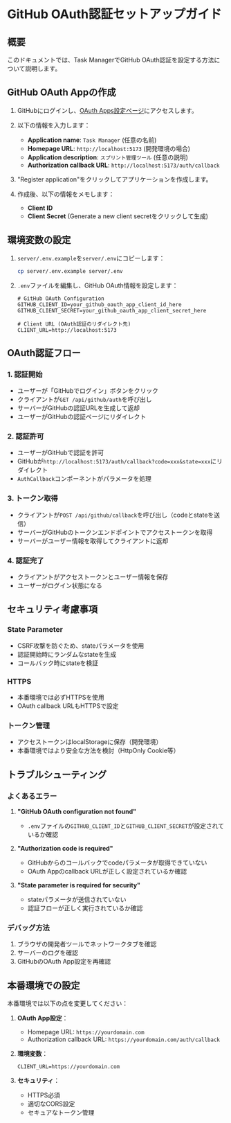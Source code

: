 # GitHub OAuth認証セットアップガイド

## 概要

このドキュメントでは、Task ManagerでGitHub OAuth認証を設定する方法について説明します。

## GitHub OAuth Appの作成

1. GitHubにログインし、[OAuth Apps設定ページ](https://github.com/settings/applications/new)にアクセスします。

2. 以下の情報を入力します：
   - **Application name**: `Task Manager` (任意の名前)
   - **Homepage URL**: `http://localhost:5173` (開発環境の場合)
   - **Application description**: `スプリント管理ツール` (任意の説明)
   - **Authorization callback URL**: `http://localhost:5173/auth/callback`

3. "Register application"をクリックしてアプリケーションを作成します。

4. 作成後、以下の情報をメモします：
   - **Client ID**
   - **Client Secret** (Generate a new client secretをクリックして生成)

## 環境変数の設定

1. `server/.env.example`を`server/.env`にコピーします：

   ```bash
   cp server/.env.example server/.env
   ```

2. `.env`ファイルを編集し、GitHub OAuth情報を設定します：

   ```env
   # GitHub OAuth Configuration
   GITHUB_CLIENT_ID=your_github_oauth_app_client_id_here
   GITHUB_CLIENT_SECRET=your_github_oauth_app_client_secret_here
   
   # Client URL (OAuth認証のリダイレクト先)
   CLIENT_URL=http://localhost:5173
   ```

## OAuth認証フロー

### 1. 認証開始

- ユーザーが「GitHubでログイン」ボタンをクリック
- クライアントが`GET /api/github/auth`を呼び出し
- サーバーがGitHubの認証URLを生成して返却
- ユーザーがGitHubの認証ページにリダイレクト

### 2. 認証許可

- ユーザーがGitHubで認証を許可
- GitHubが`http://localhost:5173/auth/callback?code=xxx&state=xxx`にリダイレクト
- `AuthCallback`コンポーネントがパラメータを処理

### 3. トークン取得

- クライアントが`POST /api/github/callback`を呼び出し（codeとstateを送信）
- サーバーがGitHubのトークンエンドポイントでアクセストークンを取得
- サーバーがユーザー情報を取得してクライアントに返却

### 4. 認証完了

- クライアントがアクセストークンとユーザー情報を保存
- ユーザーがログイン状態になる

## セキュリティ考慮事項

### State Parameter

- CSRF攻撃を防ぐため、stateパラメータを使用
- 認証開始時にランダムなstateを生成
- コールバック時にstateを検証

### HTTPS

- 本番環境では必ずHTTPSを使用
- OAuth callback URLもHTTPSで設定

### トークン管理

- アクセストークンはlocalStorageに保存（開発環境）
- 本番環境ではより安全な方法を検討（HttpOnly Cookie等）

## トラブルシューティング

### よくあるエラー

1. **"GitHub OAuth configuration not found"**
   - `.env`ファイルの`GITHUB_CLIENT_ID`と`GITHUB_CLIENT_SECRET`が設定されているか確認

2. **"Authorization code is required"**
   - GitHubからのコールバックでcodeパラメータが取得できていない
   - OAuth Appのcallback URLが正しく設定されているか確認

3. **"State parameter is required for security"**
   - stateパラメータが送信されていない
   - 認証フローが正しく実行されているか確認

### デバッグ方法

1. ブラウザの開発者ツールでネットワークタブを確認
2. サーバーのログを確認
3. GitHubのOAuth App設定を再確認

## 本番環境での設定

本番環境では以下の点を変更してください：

1. **OAuth App設定**：
   - Homepage URL: `https://yourdomain.com`
   - Authorization callback URL: `https://yourdomain.com/auth/callback`

2. **環境変数**：

   ```env
   CLIENT_URL=https://yourdomain.com
   ```

3. **セキュリティ**：
   - HTTPS必須
   - 適切なCORS設定
   - セキュアなトークン管理
